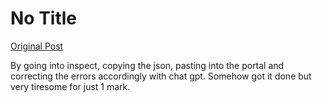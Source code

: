 # No Title

[Original Post](https://discourse.onlinedegree.iitm.ac.in/t/166651/1)

<p>By going into inspect, copying the json, pasting into the portal and correcting the errors accordingly with chat gpt. Somehow got it done but very tiresome for just 1 mark.</p>